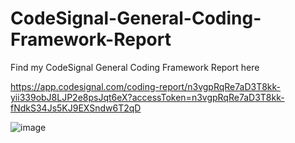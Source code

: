 # CodeSignal-General-Coding-Framework-Report
Find my CodeSignal General Coding Framework Report here

https://app.codesignal.com/coding-report/n3vgpRqRe7aD3T8kk-yii339obJ8LJP2e8psJqt6eX?accessToken=n3vgpRqRe7aD3T8kk-fNdkS34Js5KJ9EXSndw6T2qD

![image](https://github.com/user-attachments/assets/d59d2af3-7ed9-4442-ad8f-98954b02449a)
